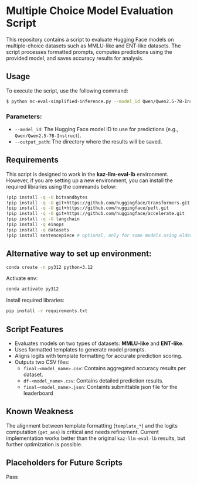 # Multiple Choice Model Evaluation Script

This repository contains a script to evaluate Hugging Face models on multiple-choice datasets such as MMLU-like and ENT-like datasets. The script processes formatted prompts, computes predictions using the provided model, and saves accuracy results for analysis.

## Usage

To execute the script, use the following command:
```bash
$ python mc-eval-simplified-inference.py --model_id Qwen/Qwen2.5-7B-Instruct --output_path .
```

### Parameters:
- `--model_id`: The Hugging Face model ID to use for predictions (e.g., `Qwen/Qwen2.5-7B-Instruct`).
- `--output_path`: The directory where the results will be saved.

## Requirements

This script is designed to work in the **kaz-llm-eval-lb** environment. However, if you are setting up a new environment, you can install the required libraries using the commands below:

```bash
!pip install -q -U bitsandbytes
!pip install -q -U git+https://github.com/huggingface/transformers.git
!pip install -q -U git+https://github.com/huggingface/peft.git
!pip install -q -U git+https://github.com/huggingface/accelerate.git
!pip install -q -U langchain
!pip install -q einops
!pip install -q datasets
!pip install sentencepiece # optional, only for some models using older versions of LLaMA
```

## Alternative way to set up environment:

```bash
conda create -n py312 python=3.12
```

Activate env:

```bash
conda activate py312
```

Install required libraries:

```bash
pip install -r requirements.txt
```

## Script Features

- Evaluates models on two types of datasets: **MMLU-like** and **ENT-like**.
- Uses formatted templates to generate model prompts.
- Aligns logits with template formatting for accurate prediction scoring.
- Outputs two CSV files:
  - `final-<model_name>.csv`: Contains aggregated accuracy results per dataset.
  - `df-<model_name>.csv`: Contains detailed prediction results.
  - `final-<model_name>.json`: Containts submittable json file for the leaderboard

## Known Weakness

The alignment between template formatting (`template_*`) and the logits computation (`get_ans`) is critical and needs refinement. Current implementation works better than the original `kaz-llm-eval-lb` results, but further optimization is possible.

## Placeholders for Future Scripts

Pass
